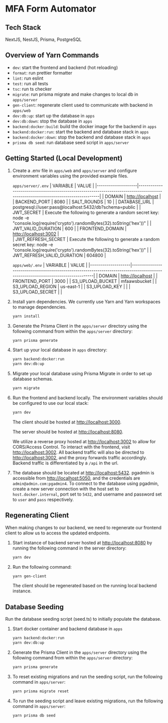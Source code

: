 # MFA Form Automator

## Tech Stack

NextJS, NestJS, Prisma, PostgreSQL

## Overview of Yarn Commands

- `dev`: start the frontend and backend (hot reloading)
- `format`: run prettier formatter
- `lint`: run eslint
- `test`: run all tests
- `tsc`: run ts checker
- `migrate`: run prisma migrate and make changes to local db in `apps/server`
- `gen-client`: regenerate client used to communicate with backend in `apps/web`
- `dev:db:up`: start up the database in `apps`
- `dev:db:down`: stop the database in `apps`
- `backend:docker:build`: build the docker image for the backend in `apps`
- `backend:docker:run`: start the backend and database stack in `apps`
- `backend:docker:down`: stop the backend and database stack in `apps`
- `prisma db seed`: run database seed script in `apps/server`

## Getting Started (Local Development)

1. Create a .env file in `apps/web` and `apps/server` and configure environment variables using the provided example files.

   `apps/server/.env`
   | VARIABLE           | VALUE                                                                                                                           |
   |--------------------|---------------------------------------------------------------------------------------------------------------------------------|
   | DOMAIN             | <http://localhost>                                                                                                              |
   | BACKEND_PORT       | 8080                                                                                                                            |
   | SALT_ROUNDS        | 10                                                                                                                              |
   | DATABASE_URL       | postgresql://user:pass@localhost:5432/db?schema=public                                                                          |
   | JWT_SECRET         | Execute the following to generate a random secret key: node -e "console.log(require('crypto').randomBytes(32).toString('hex'))" |
   | JWT_VALID_DURATION | 600                                                                                                                             |
   | FRONTEND_DOMAIN    | <http://localhost:3002>                                                                                                         |  
   | JWT_REFRESH_SECRET | Execute the following to generate a random secret key: node -e "console.log(require('crypto').randomBytes(32).toString('hex'))" |
   | JWT_REFRESH_VALID_DURATION | 604800                                                                                                                  |

   `apps/web/.env`
   | VARIABLE           | VALUE                                                                                                                           |
   |--------------------|---------------------------------------------------------------------------------------------------------------------------------|
   | DOMAIN             | <http://localhost>                                                                                                              |
   | FRONTEND_PORT      | 3000                                                                                                                            |
   | S3_UPLOAD_BUCKET   | mfaawsbucket                                                                                                                    |
   | S3_UPLOAD_REGION   | us-east-1                                                                                                                       |
   | S3_UPLOAD_KEY      |                                                                                                                                 |
   | S3_UPLOAD_SECRET   |                                                                                                                                 |

2. Install yarn dependencies. We currently use Yarn and Yarn workspaces to manage dependencies.

   ```bash
   yarn install
   ```

3. Generate the Prisma Client in the `apps/server` directory using the following command from within the `apps/server` directory:

   ```bash
   yarn prisma generate
   ```

4. Start up your local database in `apps` directory:

   ```bash
   yarn backend:docker:run
   yarn dev:db:up
   ```

5. Migrate your local database using Prisma Migrate in order to set up database schemas.

   ```bash
   yarn migrate
   ```

6. Run the frontend and backend locally. The environment variables should be configured to use our local stack:

   ```bash
   yarn dev
   ```

   The client should be hosted at [http://localhost:3000](http://localhost:3000).

   The server should be hosted at [http://localhost:8080](http://localhost:8080).

   We utilize a reverse proxy hosted at [http://localhost:3002](http://localhost:3002) to allow for CORS/Access Control. To interact with the frontend, visit [http://localhost:3002](http://localhost:3002). All backend traffic will also be directed to [http://localhost:3002](http://localhost:3002), and the proxy forwards traffic accordingly. Backend traffic is differentiated by a `/api` in the url.

7. The database should be located at [http://localhost:5432](http://localhost:5432). pgadmin is accessible from [http://localhost:5050](http://localhost:5050), and the credentials are `admin@admin.com:pgadmin4`. To connect to the database using pgadmin, create a new server connection with the host set to `host.docker.internal`, port set to `5432`, and username and password set to `user` and `pass` respectively.

## Regenerating Client

When making changes to our backend, we need to regenerate our frontend client to allow us to access the updated endpoints.

1. Start instance of backend server hosted at [http://localhost:8080](http://localhost:8080) by running the following command in the server directory:

   ```bash
   yarn dev
   ```

2. Run the following command:

   ```bash
   yarn gen-client
   ```

   The client should be regenerated based on the running local backend instance.

## Database Seeding

Run the database seeding script (seed.ts) to initially populate the database.

1. Start docker container and backend database in `apps`

   ```bash
   yarn backend:docker:run
   yarn dev:db:up
   ```

2. Generate the Prisma Client in the `apps/server` directory using the following command from within the `apps/server` directory:

   ```bash
   yarn prisma generate
   ```

3. To reset existing migrations and run the seeding script, run the following command in `apps/server`:

   ```bash
   yarn prisma migrate reset
   ```

4. To run the seeding script and leave existing migrations, run the following command in `apps/server`:

   ```bash
   yarn prisma db seed
   ```
